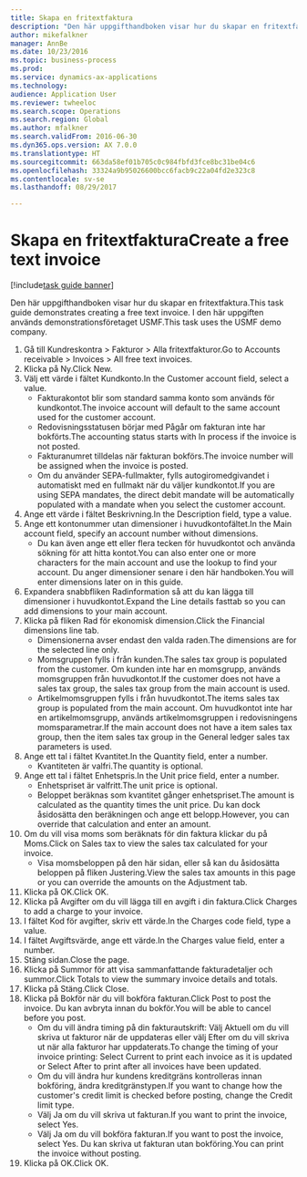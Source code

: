 ```yaml
--- 
title: Skapa en fritextfaktura
description: "Den här uppgifthandboken visar hur du skapar en fritextfaktura."
author: mikefalkner
manager: AnnBe
ms.date: 10/23/2016
ms.topic: business-process
ms.prod: 
ms.service: dynamics-ax-applications
ms.technology: 
audience: Application User
ms.reviewer: twheeloc
ms.search.scope: Operations
ms.search.region: Global
ms.author: mfalkner
ms.search.validFrom: 2016-06-30
ms.dyn365.ops.version: AX 7.0.0
ms.translationtype: HT
ms.sourcegitcommit: 663da58ef01b705c0c984fbfd3fce8bc31be04c6
ms.openlocfilehash: 33324a9b95026600bcc6facb9c22a04fd2e323c8
ms.contentlocale: sv-se
ms.lasthandoff: 08/29/2017

---
```

# <a name="create-a-free-text-invoice"></a><span data-ttu-id="26a92-103">Skapa en fritextfaktura</span><span class="sxs-lookup"><span data-stu-id="26a92-103">Create a free text invoice</span></span>

[!include[task guide banner](../../includes/task-guide-banner.md)]

<span data-ttu-id="26a92-104">Den här uppgifthandboken visar hur du skapar en fritextfaktura.</span><span class="sxs-lookup"><span data-stu-id="26a92-104">This task guide demonstrates creating a free text invoice.</span></span> <span data-ttu-id="26a92-105">I den här uppgiften används demonstrationsföretaget USMF.</span><span class="sxs-lookup"><span data-stu-id="26a92-105">This task uses the USMF demo company.</span></span>

1. <span data-ttu-id="26a92-106">Gå till Kundreskontra > Fakturor > Alla fritextfakturor.</span><span class="sxs-lookup"><span data-stu-id="26a92-106">Go to Accounts receivable > Invoices > All free text invoices.</span></span>
2. <span data-ttu-id="26a92-107">Klicka på Ny.</span><span class="sxs-lookup"><span data-stu-id="26a92-107">Click New.</span></span>
3. <span data-ttu-id="26a92-108">Välj ett värde i fältet Kundkonto.</span><span class="sxs-lookup"><span data-stu-id="26a92-108">In the Customer account field, select a value.</span></span>
    * <span data-ttu-id="26a92-109">Fakturakontot blir som standard samma konto som används för kundkontot.</span><span class="sxs-lookup"><span data-stu-id="26a92-109">The invoice account will default to the same account used for the customer account.</span></span>   
    * <span data-ttu-id="26a92-110">Redovisningsstatusen börjar med Pågår om fakturan inte har bokförts.</span><span class="sxs-lookup"><span data-stu-id="26a92-110">The accounting status starts with In process if the invoice is not posted.</span></span>   
    * <span data-ttu-id="26a92-111">Fakturanumret tilldelas när fakturan bokförs.</span><span class="sxs-lookup"><span data-stu-id="26a92-111">The invoice number will be assigned when the invoice is posted.</span></span>  
    * <span data-ttu-id="26a92-112">Om du använder SEPA-fullmakter, fylls autogiromedgivandet i automatiskt med en fullmakt när du väljer kundkontot.</span><span class="sxs-lookup"><span data-stu-id="26a92-112">If you are using SEPA mandates, the direct debit mandate will be automatically populated with a mandate when you select the customer account.</span></span>  
4. <span data-ttu-id="26a92-113">Ange ett värde i fältet Beskrivning.</span><span class="sxs-lookup"><span data-stu-id="26a92-113">In the Description field, type a value.</span></span>
5. <span data-ttu-id="26a92-114">Ange ett kontonummer utan dimensioner i huvudkontofältet.</span><span class="sxs-lookup"><span data-stu-id="26a92-114">In the Main account field, specify an account number without dimensions.</span></span>
    * <span data-ttu-id="26a92-115">Du kan även ange ett eller flera tecken för huvudkontot och använda sökning för att hitta kontot.</span><span class="sxs-lookup"><span data-stu-id="26a92-115">You can also enter one or more characters for the main account and use the lookup to find your account.</span></span> <span data-ttu-id="26a92-116">Du anger dimensioner senare i den här handboken.</span><span class="sxs-lookup"><span data-stu-id="26a92-116">You will enter dimensions later on in this guide.</span></span>  
6. <span data-ttu-id="26a92-117">Expandera snabbfliken Radinformation så att du kan lägga till dimensioner i huvudkontot.</span><span class="sxs-lookup"><span data-stu-id="26a92-117">Expand the Line details fasttab so you can add dimensions to your main account.</span></span>
7. <span data-ttu-id="26a92-118">Klicka på fliken Rad för ekonomisk dimension.</span><span class="sxs-lookup"><span data-stu-id="26a92-118">Click the Financial dimensions line tab.</span></span>
    * <span data-ttu-id="26a92-119">Dimensionerna avser endast den valda raden.</span><span class="sxs-lookup"><span data-stu-id="26a92-119">The dimensions are for the selected line only.</span></span>    
    * <span data-ttu-id="26a92-120">Momsgruppen fylls i från kunden.</span><span class="sxs-lookup"><span data-stu-id="26a92-120">The sales tax group is populated from the customer.</span></span> <span data-ttu-id="26a92-121">Om kunden inte har en momsgrupp, används momsgruppen från huvudkontot.</span><span class="sxs-lookup"><span data-stu-id="26a92-121">If the customer does not have a sales tax group, the sales tax group from the main account is used.</span></span>  
    * <span data-ttu-id="26a92-122">Artikelmomsgruppen fylls i från huvudkontot.</span><span class="sxs-lookup"><span data-stu-id="26a92-122">The items sales tax group is populated from the main account.</span></span> <span data-ttu-id="26a92-123">Om huvudkontot inte har en artikelmomsgrupp, används artikelmomsgruppen i redovisningens momsparametrar.</span><span class="sxs-lookup"><span data-stu-id="26a92-123">If the main account does not have a item sales tax group, then the item sales tax group in the General ledger sales tax parameters is used.</span></span>    
8. <span data-ttu-id="26a92-124">Ange ett tal i fältet Kvantitet.</span><span class="sxs-lookup"><span data-stu-id="26a92-124">In the Quantity field, enter a number.</span></span>
    * <span data-ttu-id="26a92-125">Kvantiteten är valfri.</span><span class="sxs-lookup"><span data-stu-id="26a92-125">The quantity is optional.</span></span>  
9. <span data-ttu-id="26a92-126">Ange ett tal i fältet Enhetspris.</span><span class="sxs-lookup"><span data-stu-id="26a92-126">In the Unit price field, enter a number.</span></span>
    * <span data-ttu-id="26a92-127">Enhetspriset är valfritt.</span><span class="sxs-lookup"><span data-stu-id="26a92-127">The unit price is optional.</span></span>  
    * <span data-ttu-id="26a92-128">Beloppet beräknas som kvantitet gånger enhetspriset.</span><span class="sxs-lookup"><span data-stu-id="26a92-128">The amount is calculated as the quantity times the unit price.</span></span> <span data-ttu-id="26a92-129">Du kan dock åsidosätta den beräkningen och ange ett belopp.</span><span class="sxs-lookup"><span data-stu-id="26a92-129">However, you can override that calculation and enter an amount.</span></span>  
10. <span data-ttu-id="26a92-130">Om du vill visa moms som beräknats för din faktura klickar du på Moms.</span><span class="sxs-lookup"><span data-stu-id="26a92-130">Click on Sales tax to view the sales tax calculated for your invoice.</span></span>
    * <span data-ttu-id="26a92-131">Visa momsbeloppen på den här sidan, eller så kan du åsidosätta beloppen på fliken Justering.</span><span class="sxs-lookup"><span data-stu-id="26a92-131">View the sales tax amounts in this page or you can override the amounts on the Adjustment tab.</span></span>  
11. <span data-ttu-id="26a92-132">Klicka på OK.</span><span class="sxs-lookup"><span data-stu-id="26a92-132">Click OK.</span></span>
12. <span data-ttu-id="26a92-133">Klicka på Avgifter om du vill lägga till en avgift i din faktura.</span><span class="sxs-lookup"><span data-stu-id="26a92-133">Click Charges to add a charge to your invoice.</span></span> 
13. <span data-ttu-id="26a92-134">I fältet Kod för avgifter, skriv ett värde.</span><span class="sxs-lookup"><span data-stu-id="26a92-134">In the Charges code field, type a value.</span></span>
14. <span data-ttu-id="26a92-135">I fältet Avgiftsvärde, ange ett värde.</span><span class="sxs-lookup"><span data-stu-id="26a92-135">In the Charges value field, enter a number.</span></span>
15. <span data-ttu-id="26a92-136">Stäng sidan.</span><span class="sxs-lookup"><span data-stu-id="26a92-136">Close the page.</span></span>
16. <span data-ttu-id="26a92-137">Klicka på Summor för att visa sammanfattande fakturadetaljer och summor.</span><span class="sxs-lookup"><span data-stu-id="26a92-137">Click Totals to view the summary invoice details and totals.</span></span>
17. <span data-ttu-id="26a92-138">Klicka på Stäng.</span><span class="sxs-lookup"><span data-stu-id="26a92-138">Click Close.</span></span>
18. <span data-ttu-id="26a92-139">Klicka på Bokför när du vill bokföra fakturan.</span><span class="sxs-lookup"><span data-stu-id="26a92-139">Click Post to post the invoice.</span></span> <span data-ttu-id="26a92-140">Du kan avbryta innan du bokför.</span><span class="sxs-lookup"><span data-stu-id="26a92-140">You will be able to cancel before you post.</span></span>
    * <span data-ttu-id="26a92-141">Om du vill ändra timing på din fakturautskrift: Välj Aktuell om du vill skriva ut fakturor när de uppdateras eller välj Efter om du vill skriva ut när alla fakturor har uppdaterats.</span><span class="sxs-lookup"><span data-stu-id="26a92-141">To change the timing of your invoice printing:  Select Current to print each invoice as it is updated   or  Select After to print after all invoices have been updated.</span></span>  
    * <span data-ttu-id="26a92-142">Om du vill ändra hur kundens kreditgräns kontrolleras innan bokföring, ändra kreditgränstypen.</span><span class="sxs-lookup"><span data-stu-id="26a92-142">If you want to change how the customer's credit limit is checked before posting, change the Credit limit type.</span></span>  
    * <span data-ttu-id="26a92-143">Välj Ja om du vill skriva ut fakturan.</span><span class="sxs-lookup"><span data-stu-id="26a92-143">If you want to print the invoice, select Yes.</span></span>  
    * <span data-ttu-id="26a92-144">Välj Ja om du vill bokföra fakturan.</span><span class="sxs-lookup"><span data-stu-id="26a92-144">If you want to post the invoice, select Yes.</span></span> <span data-ttu-id="26a92-145">Du kan skriva ut fakturan utan bokföring.</span><span class="sxs-lookup"><span data-stu-id="26a92-145">You can print the invoice without posting.</span></span>  
19. <span data-ttu-id="26a92-146">Klicka på OK.</span><span class="sxs-lookup"><span data-stu-id="26a92-146">Click OK.</span></span>


